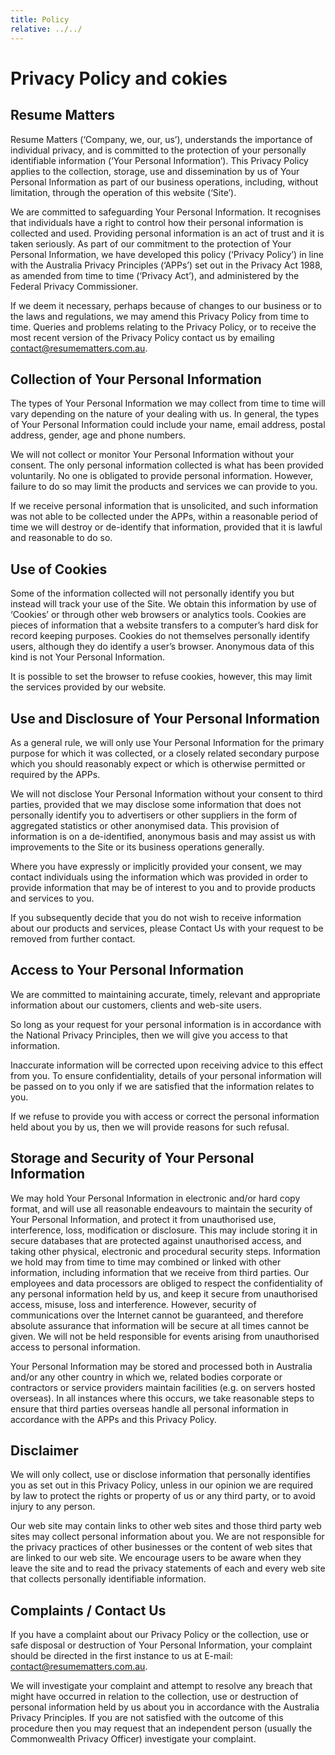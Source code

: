 ```yaml
---
title: Policy
relative: ../../
---
```


# Privacy Policy and cokies

## Resume Matters

Resume Matters (‘Company, we, our, us’), understands the importance of individual privacy, and is committed to the protection of your personally identifiable information (‘Your Personal Information’). This Privacy Policy applies to the collection, storage, use and dissemination by us of Your Personal Information as part of our business operations, including, without limitation, through the operation of this website (‘Site’).

We are committed to safeguarding Your Personal Information. It recognises that individuals have a right to control how their personal information is collected and used. Providing personal information is an act of trust and it is taken seriously. As part of our commitment to the protection of Your Personal Information, we have developed this policy (‘Privacy Policy’) in line with the Australia Privacy Principles (‘APPs’) set out in the Privacy Act 1988, as amended from time to time (‘Privacy Act’), and administered by the Federal Privacy Commissioner.

If we deem it necessary, perhaps because of changes to our business or to the laws and regulations, we may amend this Privacy Policy from time to time. Queries and problems relating to the Privacy Policy, or to receive the most recent version of the Privacy Policy contact us by emailing contact@resumematters.com.au.

## Collection of Your Personal Information

The types of Your Personal Information we may collect from time to time will vary depending on the nature of your dealing with us. In general, the types of Your Personal Information could include your name, email address, postal address, gender, age and phone numbers.

We will not collect or monitor Your Personal Information without your consent. The only personal information collected is what has been provided voluntarily. No one is obligated to provide personal information. However, failure to do so may limit the products and services we can provide to you.

If we receive personal information that is unsolicited, and such information was not able to be collected under the APPs, within a reasonable period of time we will destroy or de-identify that information, provided that it is lawful and reasonable to do so.

## Use of Cookies

Some of the information collected will not personally identify you but instead will track your use of the Site. We obtain this information by use of ‘Cookies’ or through other web browsers or analytics tools. Cookies are pieces of information that a website transfers to a computer’s hard disk for record keeping purposes. Cookies do not themselves personally identify users, although they do identify a user’s browser. Anonymous data of this kind is not Your Personal Information.

It is possible to set the browser to refuse cookies, however, this may limit the services provided by our website.

## Use and Disclosure of Your Personal Information

As a general rule, we will only use Your Personal Information for the primary purpose for which it was collected, or a closely related secondary purpose which you should reasonably expect or which is otherwise permitted or required by the APPs.

We will not disclose Your Personal Information without your consent to third parties, provided that we may disclose some information that does not personally identify you to advertisers or other suppliers in the form of aggregated statistics or other anonymised data. This provision of information is on a de-identified, anonymous basis and may assist us with improvements to the Site or its business operations generally.

Where you have expressly or implicitly provided your consent, we may contact individuals using the information which was provided in order to provide information that may be of interest to you and to provide products and services to you.

If you subsequently decide that you do not wish to receive information about our products and services, please Contact Us with your request to be removed from further contact.

## Access to Your Personal Information

We are committed to maintaining accurate, timely, relevant and appropriate information about our customers, clients and web-site users.

So long as your request for your personal information is in accordance with the National Privacy Principles, then we will give you access to that information.

Inaccurate information will be corrected upon receiving advice to this effect from you. To ensure confidentiality, details of your personal information will be passed on to you only if we are satisfied that the information relates to you.

If we refuse to provide you with access or correct the personal information held about you by us, then we will provide reasons for such refusal.

## Storage and Security of Your Personal Information

We may hold Your Personal Information in electronic and/or hard copy format, and will use all reasonable endeavours to maintain the security of Your Personal Information, and protect it from unauthorised use, interference, loss, modification or disclosure. This may include storing it in secure databases that are protected against unauthorised access, and taking other physical, electronic and procedural security steps. Information we hold may from time to time may combined or linked with other information, including information that we receive from third parties. Our employees and data processors are obliged to respect the confidentiality of any personal information held by us, and keep it secure from unauthorised access, misuse, loss and interference. However, security of communications over the Internet cannot be guaranteed, and therefore absolute assurance that information will be secure at all times cannot be given. We will not be held responsible for events arising from unauthorised access to personal information.

Your Personal Information may be stored and processed both in Australia and/or any other country in which we, related bodies corporate or contractors or service providers maintain facilities (e.g. on servers hosted overseas). In all instances where this occurs, we take reasonable steps to ensure that third parties overseas handle all personal information in accordance with the APPs and this Privacy Policy.

## Disclaimer

We will only collect, use or disclose information that personally identifies you as set out in this Privacy Policy, unless in our opinion we are required by law to protect the rights or property of us or any third party, or to avoid injury to any person.

Our web site may contain links to other web sites and those third party web sites may collect personal information about you. We are not responsible for the privacy practices of other businesses or the content of web sites that are linked to our web site. We encourage users to be aware when they leave the site and to read the privacy statements of each and every web site that collects personally identifiable information.

## Complaints / Contact Us

If you have a complaint about our Privacy Policy or the collection, use or safe disposal or destruction of Your Personal Information, your complaint should be directed in the first instance to us at E-mail: contact@resumematters.com.au.

We will investigate your complaint and attempt to resolve any breach that might have occurred in relation to the collection, use or destruction of personal information held by us about you in accordance with the Australia Privacy Principles. If you are not satisfied with the outcome of this procedure then you may request that an independent person (usually the Commonwealth Privacy Officer) investigate your complaint.